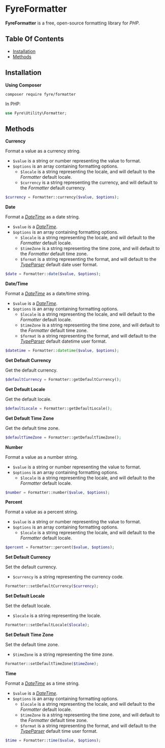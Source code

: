 # FyreFormatter

**FyreFormatter** is a free, open-source formatting library for *PHP*.


## Table Of Contents
- [Installation](#installation)
- [Methods](#methods)



## Installation

**Using Composer**

```
composer require fyre/formatter
```

In PHP:

```php
use Fyre\Utility\Formatter;
```


## Methods

**Currency**

Format a value as a currency string.

- `$value` is a string or number representing the value to format.
- `$options` is an array containing formatting options.
    - `$locale` is a string representing the locale, and will default to the *Formatter* default locale.
    - `$currency` is a string representing the currency, and will default to the *Formatter* default currency.

```php
$currency = Formatter::currency($value, $options);
```

**Date**

Format a [*DateTime*](https://github.com/elusivecodes/FyreDateTime) as a date string.

- `$value` is a [*DateTime*](https://github.com/elusivecodes/FyreDateTime).
- `$options` is an array containing formatting options.
    - `$locale` is a string representing the locale, and will default to the *Formatter* default locale.
    - `$timeZone` is a string representing the time zone, and will default to the *Formatter* default time zone.
    - `$format` is a string representing the format, and will default to the [*TypeParser*](https://github.com/elusivecodes/FyreTypeParser) default date user format.

```php
$date = Formatter::date($value, $options);
```

**Date/Time**

Format a [*DateTime*](https://github.com/elusivecodes/FyreDateTime) as a date/time string.

- `$value` is a [*DateTime*](https://github.com/elusivecodes/FyreDateTime).
- `$options` is an array containing formatting options.
    - `$locale` is a string representing the locale, and will default to the *Formatter* default locale.
    - `$timeZone` is a string representing the time zone, and will default to the *Formatter* default time zone.
    - `$format` is a string representing the format, and will default to the [*TypeParser*](https://github.com/elusivecodes/FyreTypeParser) default datetime user format.

```php
$datetime = Formatter::datetime($value, $options);
```

**Get Default Currency**

Get the default currency.

```php
$defaultCurrency = Formatter::getDefaultCurrency();
```

**Get Default Locale**

Get the default locale.

```php
$defaultLocale = Formatter::getDefaultLocale();
```

**Get Default Time Zone**

Get the default time zone.

```php
$defaultTimeZone = Formatter::getDefaultTimeZone();
```

**Number**

Format a value as a number string.

- `$value` is a string or number representing the value to format.
- `$options` is an array containing formatting options.
    - `$locale` is a string representing the locale, and will default to the *Formatter* default locale.

```php
$number = Formatter::number($value, $options);
```

**Percent**

Format a value as a percent string.

- `$value` is a string or number representing the value to format.
- `$options` is an array containing formatting options.
    - `$locale` is a string representing the locale, and will default to the *Formatter* default locale.

```php
$percent = Formatter::percent($value, $options);
```

**Set Default Currency**

Set the default currency.

- `$currency` is a string representing the currency code.

```php
Formatter::setDefaultCurrency($currency);
```

**Set Default Locale**

Set the default locale.

- `$locale` is a string representing the locale.

```php
Formatter::setDefaultLocale($locale);
```

**Set Default Time Zone**

Set the default time zone.

- `$timeZone` is a string representing the time zone.

```php
Formatter::setDefaultTimeZone($timeZone);
```

**Time**

Format a [*DateTime*](https://github.com/elusivecodes/FyreDateTime) as a time string.

- `$value` is a [*DateTime*](https://github.com/elusivecodes/FyreDateTime).
- `$options` is an array containing formatting options.
    - `$locale` is a string representing the locale, and will default to the *Formatter* default locale.
    - `$timeZone` is a string representing the time zone, and will default to the *Formatter* default time zone.
    - `$format` is a string representing the format, and will default to the [*TypeParser*](https://github.com/elusivecodes/FyreTypeParser) default time user format.

```php
$time = Formatter::time($value, $options);
```